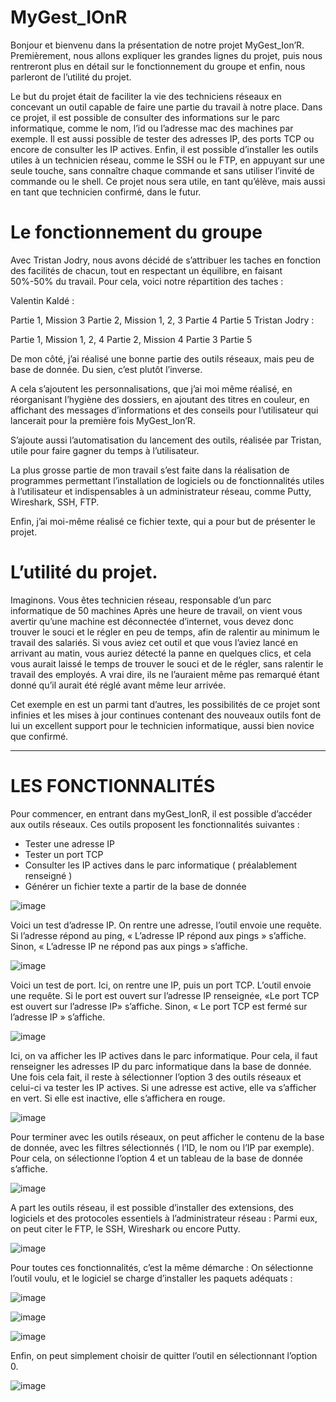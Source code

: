 # MyGest_IOnR
Bonjour et bienvenu dans la présentation de notre projet MyGest_Ion’R.
Premièrement, nous allons expliquer les grandes lignes du projet, puis nous rentreront plus en détail sur le fonctionnement du groupe et enfin, nous parleront de l’utilité du projet.

Le but du projet était de faciliter la vie des techniciens réseaux en concevant un outil capable de faire une partie du travail à notre place.
Dans ce projet, il est possible de consulter des informations sur le parc informatique, comme le nom, l’id ou l’adresse mac des machines par exemple.
Il est aussi possible de tester des adresses IP, des ports TCP ou encore de consulter les IP actives. 
Enfin, il est possible d’installer les outils utiles à un technicien réseau, comme le SSH ou le FTP, en appuyant sur une seule touche, sans connaître chaque commande et sans utiliser l’invité de commande ou le shell.
Ce projet nous sera utile, en tant qu’élève, mais aussi en tant que technicien confirmé, dans le futur.


# Le fonctionnement du groupe

Avec Tristan Jodry, nous avons décidé de s’attribuer les taches en fonction des facilités de chacun, tout en respectant un équilibre, en faisant 50%-50% du travail.
Pour cela, voici notre répartition des taches :

Valentin Kaldé :

Partie 1, Mission 3
Partie 2, Mission 1, 2, 3
Partie 4 
Partie 5 
Tristan Jodry :

Partie 1, Mission 1, 2, 4
Partie 2, Mission 4
Partie 3
Partie 5 

De mon côté, j’ai réalisé une bonne partie des outils réseaux, mais peu de base de donnée.
Du sien, c’est plutôt l’inverse.

A cela s’ajoutent les personnalisations, que j’ai moi même réalisé, en réorganisant l’hygiène des dossiers, en ajoutant des titres en couleur, en affichant des messages d’informations et des conseils pour l’utilisateur qui lancerait pour la première fois MyGest_Ion’R.

S’ajoute aussi l’automatisation du lancement des outils, réalisée par Tristan, utile pour faire gagner du temps à l’utilisateur.   

La plus grosse partie de mon travail s’est faite dans la réalisation de programmes permettant l’installation de logiciels ou de fonctionnalités utiles à l’utilisateur et indispensables à un administrateur réseau, comme Putty, Wireshark, SSH, FTP.

Enfin, j’ai moi-même réalisé ce fichier texte, qui a pour but de présenter le projet. 


# L’utilité du projet.

Imaginons. Vous êtes technicien réseau, responsable d’un parc informatique de 50 machines 
Après une heure de travail, on vient vous avertir qu’une machine est déconnectée d’internet, vous devez donc trouver le souci et le régler en peu de temps, afin de ralentir au minimum le travail des salariés.
Si vous aviez cet outil et que vous l’aviez lancé en arrivant au matin, vous auriez détecté la panne en quelques clics, et cela vous aurait laissé le temps de trouver le souci et de le régler, sans ralentir le travail des employés. A vrai dire, ils ne l’auraient même pas remarqué étant donné qu’il aurait été réglé avant même leur arrivée. 

Cet exemple en est un parmi tant d’autres, les possibilités de ce projet sont infinies et les mises à jour continues contenant des nouveaux outils font de lui un excellent support pour le technicien informatique, aussi bien novice que confirmé.  


--------------------------------------------------------------------------------------------------------------------------------------------------------------------


# LES FONCTIONNALITÉS


 Pour commencer, en entrant dans myGest_IonR, il est possible d’accéder aux outils réseaux. Ces outils proposent les fonctionnalités suivantes : 
- Tester une adresse IP
- Tester un port TCP
- Consulter les IP actives dans le parc informatique ( préalablement renseigné )
- Générer un fichier texte a partir de la base de donnée

![image](https://user-images.githubusercontent.com/129487278/233841060-702497b3-1e17-473f-ba94-2ce3712c2454.png)

Voici un test d’adresse IP. On rentre une adresse, l’outil envoie une requête. Si l’adresse répond au ping, « L’adresse IP répond aux pings » s’affiche. Sinon, « L’adresse IP ne répond pas aux pings » s’affiche.

![image](https://user-images.githubusercontent.com/129487278/233841086-fae6a32d-6915-4a02-96ca-fd335e7e0f36.png)

Voici un test de port. Ici, on rentre une IP, puis un port TCP. L’outil envoie une requête. 
Si le port est ouvert sur l’adresse IP renseignée, «Le port TCP est ouvert sur l’adresse IP» s’affiche. Sinon, « Le port TCP est fermé sur l’adresse IP » s’affiche.

![image](https://user-images.githubusercontent.com/129487278/233841103-f549d47f-0666-48f4-9af3-962482d12e98.png)

Ici, on va afficher les IP actives dans le parc informatique. Pour cela, il faut renseigner les adresses IP du parc informatique dans la base de donnée. Une fois cela fait, il reste à sélectionner l’option 3 des outils réseaux et celui-ci va tester les IP actives.
Si une adresse est active, elle va s’afficher en vert. Si elle est inactive, elle s’affichera en rouge.

![image](https://user-images.githubusercontent.com/129487278/233841124-f32be8af-a45e-4c6f-b28a-24d064073a8d.png)

Pour terminer avec les outils réseaux, on peut afficher le contenu de la base de donnée, avec les filtres sélectionnés ( l’ID, le nom ou l’IP par exemple).
Pour cela, on sélectionne l’option 4 et un tableau de la base de donnée s’affiche.

![image](https://user-images.githubusercontent.com/129487278/233841161-6cbeb951-743a-40ef-9a41-6b32e9c28430.png)

A part les outils réseau, il est possible d’installer des extensions, des logiciels et des protocoles essentiels à l’administrateur réseau : Parmi eux, on peut citer le FTP, le SSH, Wireshark ou encore Putty.

![image](https://user-images.githubusercontent.com/129487278/233841170-c94125fc-41af-4fc6-8452-0f683112ea46.png)

Pour toutes ces fonctionnalités, c’est la même démarche : On sélectionne l’outil voulu, et le logiciel se charge d’installer les paquets adéquats :

![image](https://user-images.githubusercontent.com/129487278/233841212-ad46b10e-2bed-4bae-bf81-54fb139fda4f.png)

![image](https://user-images.githubusercontent.com/129487278/233841218-2283249c-65e9-43e3-93cb-405b0e72ed91.png)

![image](https://user-images.githubusercontent.com/129487278/233841222-1b53e5fe-d8ab-4f85-9c61-bfd0301d0654.png)

Enfin, on peut simplement choisir de quitter l’outil en sélectionnant l’option 0.

![image](https://user-images.githubusercontent.com/129487278/233841232-30b5555f-96e2-4a82-9fd0-48b51985a842.png)







